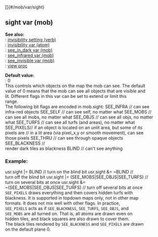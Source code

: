 []{#/mob/var/sight}    
## sight var (mob)    
**See also:**    
:   [invisibility setting (verb)](/ref/verb/set/invisibility)    
:   [invisibility var (atom)](/ref/atom/var/invisibility)    
:   [see_in_dark var (mob)](/ref/mob/var/see_in_dark)    
:   [see_infrared var (mob)](/ref/mob/var/see_infrared)    
:   [see_invisible var (mob)](/ref/mob/var/see_invisible)    
:   [view proc](/ref/proc/view)    
<!-- -->    
**Default value:**    
:   0    
This controls which objects on the map the mob can see. The default    
value of 0 means that the mob can see all objects that are visible and    
lit. Different flags in this var can be set to extend or limit this    
range.    
The following bit flags are encoded in mob.sight: SEE_INFRA // can see    
infra-red objects SEE_SELF // can see self, no matter what SEE_MOBS //    
can see all mobs, no matter what SEE_OBJS // can see all objs, no matter    
what SEE_TURFS // can see all turfs (and areas), no matter what    
SEE_PIXELS// if an object is located on an unlit area, but some of its    
pixels are // in a lit area (via pixel_x,y or smooth movement), can see    
those pixels SEE_THRU // can see through opaque objects SEE_BLACKNESS //    
render dark tiles as blackness BLIND // can\'t see anything    
### Example:    
usr.sight \|= BLIND // turn on the blind bit usr.sight &= \~BLIND //    
turn off the blind bit usr.sight \|= (SEE_MOBS\|SEE_OBJS\|SEE_TURFS) //    
turn on several bits at once usr.sight &=    
\~(SEE_MOBS\|SEE_OBJS\|SEE_TURFS) // turn off several bits at once    
`SEE_PIXELS` draws everything and then covers hidden turfs with    
blackness. It is supported in topdown maps only, not in other map    
formats. It does not mix well with other flags. In practice,    
`SEE_PIXELS` acts as if `SEE_BLACKNESS`, `SEE_TURFS`, `SEE_OBJS`, and    
`SEE_MOBS` are all turned on. That is, all atoms are drawn even on    
hidden tiles, and black squares are also drawn to cover them.    
The black tiles rendered by `SEE_BLACKNESS` and `SEE_PIXELS` are drawn    
on the default plane 0.  